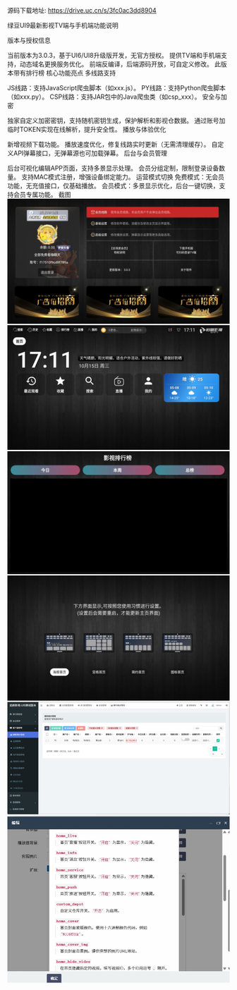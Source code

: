 源码下载地址: https://drive.uc.cn/s/3fc0ac3dd8904

绿豆UI9最新影视TV端与手机端功能说明

版本与授权信息

当前版本为3.0.3，基于UI6/UI8升级版开发，无官方授权。
提供TV端和手机端支持，动态域名更换服务优化。
前端反编译，后端源码开放，可自定义修改。
此版本带有排行榜
核心功能亮点
多线路支持

JS线路：支持JavaScript爬虫脚本（如xxx.js）。
PY线路：支持Python爬虫脚本（如xxx.py）。
CSP线路：支持JAR包中的Java爬虫类（如csp_xxx）。
安全与加密

独家自定义加密密钥，支持随机密钥生成，保护解析和影视仓数据。
通过账号加临时TOKEN实现在线解析，提升安全性。
播放与体验优化

新增视频下载功能。
播放速度优化，修复线路实时更新（无需清理缓存）。
自定义API弹幕接口，无弹幕源也可加载弹幕。
后台与会员管理

后台可视化编辑APP页面，支持多景显示处理。
会员分组定制，限制登录设备数量。
支持MAC模式注册，增强设备绑定能力。
运营模式切换
免费模式：无会员功能，无充值接口，仅基础播放。
会员模式：多景显示优化，后台一键切换，支持会员专属功能。
截图
![image](https://raw.githubusercontent.com/sundaguanren/lvdouui9/refs/heads/main/%E5%BE%AE%E4%BF%A1%E6%88%AA%E5%9B%BE_20251015171027.png)
![image](https://raw.githubusercontent.com/sundaguanren/lvdouui9/refs/heads/main/%E5%BE%AE%E4%BF%A1%E6%88%AA%E5%9B%BE_20251015171117.png)
![image](https://raw.githubusercontent.com/sundaguanren/lvdouui9/refs/heads/main/%E5%BE%AE%E4%BF%A1%E6%88%AA%E5%9B%BE_20251015171532.png)
![image](https://raw.githubusercontent.com/sundaguanren/lvdouui9/refs/heads/main/%E5%BE%AE%E4%BF%A1%E6%88%AA%E5%9B%BE_20251015171546.png)
![image](https://raw.githubusercontent.com/sundaguanren/lvdouui9/refs/heads/main/%E5%BE%AE%E4%BF%A1%E6%88%AA%E5%9B%BE_20251015171617.png)
![image](https://raw.githubusercontent.com/sundaguanren/lvdouui9/refs/heads/main/%E5%BE%AE%E4%BF%A1%E6%88%AA%E5%9B%BE_20251015171636.png)
